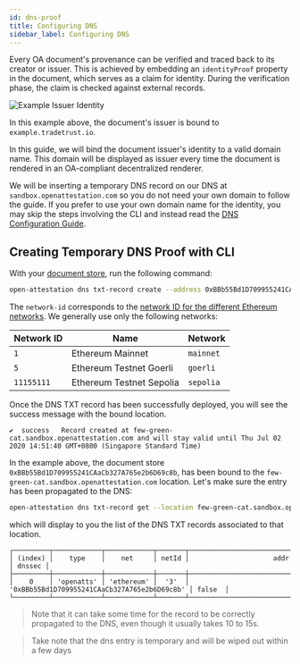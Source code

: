 ```yaml
---
id: dns-proof
title: Configuring DNS
sidebar_label: Configuring DNS
---
```


Every OA document's provenance can be verified and traced back to its creator or issuer. This is achieved by embedding an `identityProof` property in the document, which serves as a claim for identity. During the verification phase, the claim is checked against external records.

![Example Issuer Identity](/docs/tutorial/verifiable-documents/ethereum/dns-proof/example.png)

In this example above, the document's issuer is bound to `example.tradetrust.io`.

In this guide, we will bind the document issuer's identity to a valid domain name. This domain will be displayed as issuer every time the document is rendered in an OA-compliant decentralized renderer.

We will be inserting a temporary DNS record on our DNS at `sandbox.openattestation.com` so you do not need your own domain to follow the guide. If you prefer to use your own domain name for the identity, you may skip the steps involving the CLI and instead read the [DNS Configuration Guide](/docs/reference/configuration/configure-dns).

## Creating Temporary DNS Proof with CLI

With your [document store](/docs/tutorial/verifiable-documents/ethereum/document-store), run the following command:

```bash
open-attestation dns txt-record create --address 0xBBb55Bd1D709955241CAaCb327A765e2b6D69c8b --network-id 3
```

The `network-id` corresponds to the [network ID for the different Ethereum networks](https://chainid.network/). We generally use only the following networks:

| Network ID | Name                     | Network   |
| ---------- | ------------------------ | --------- |
| `1`        | Ethereum Mainnet         | `mainnet` |
| `5`        | Ethereum Testnet Goerli  | `goerli`  |
| `11155111` | Ethereum Testnet Sepolia | `sepolia` |

Once the DNS TXT record has been successfully deployed, you will see the success message with the bound location.

```text
✔  success   Record created at few-green-cat.sandbox.openattestation.com and will stay valid until Thu Jul 02 2020 14:51:40 GMT+0800 (Singapore Standard Time)
```

In the example above, the document store `0xBBb55Bd1D709955241CAaCb327A765e2b6D69c8b`, has been bound to the `few-green-cat.sandbox.openattestation.com` location. Let's make sure the entry has been propagated to the DNS:

```bash
open-attestation dns txt-record get --location few-green-cat.sandbox.openattestation.com
```

which will display to you the list of the DNS TXT records associated to that location.

```text
┌─────────┬────────────┬────────────┬───────┬──────────────────────────────────────────────┬────────┐
│ (index) │    type    │    net     │ netId │                     addr                     │ dnssec │
├─────────┼────────────┼────────────┼───────┼──────────────────────────────────────────────┼────────┤
│    0    │ 'openatts' │ 'ethereum' │  '3'  │ '0xBBb55Bd1D709955241CAaCb327A765e2b6D69c8b' │ false  │
└─────────┴────────────┴────────────┴───────┴──────────────────────────────────────────────┴────────┘
```

> Note that it can take some time for the record to be correctly propagated to the DNS, even though it usually takes 10 to 15s.

> Take note that the dns entry is temporary and will be wiped out within a few days
